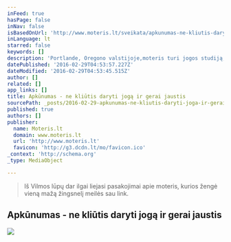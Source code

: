 ```yaml
---
inFeed: true
hasPage: false
inNav: false
isBasedOnUrl: 'http://www.moteris.lt/sveikata/apkunumas-ne-kliutis-daryti-joga-ir-gerai-jaustis.d?id=59911607'
inLanguage: lt
starred: false
keywords: []
description: 'Portlande, Oregono valstijoje,moteris turi jogos studiją, čia apkūnuolėms grąžina pasitikėjimą savimi ir gyvenimo džiaugsmą. Jautrumas sau ir aplinkiniams Vilma yra kilusi iš Šiaulių rajone esančio Gruzdžių miestelio. Baigusi vidurinę mokyklą, studijavo tuometės Lietuvos konservatorijos (dabar - Klaipėdos universitetas) Klaipėdos fakultetuose renginių režisūrą. Kaip nutiko, kad jauna daili lietuvaitė atsidūrė Amerikoje?'
datePublished: '2016-02-29T04:53:57.227Z'
dateModified: '2016-02-29T04:53:45.515Z'
author: []
related: []
app_links: []
title: Apkūnumas - ne kliūtis daryti jogą ir gerai jaustis
sourcePath: _posts/2016-02-29-apkunumas-ne-kliutis-daryti-joga-ir-gerai-jaustis.md
published: true
authors: []
publisher:
  name: Moteris.lt
  domain: www.moteris.lt
  url: 'http://www.moteris.lt'
  favicon: 'http://g3.dcdn.lt/mo/favicon.ico'
_context: 'http://schema.org'
_type: MediaObject

---
```

> Iš Vilmos lūpų dar ilgai liejasi pasakojimai apie moteris, kurios žengė vieną mažą žingsnelį meilės sau link.

<article style=""><h1>Apkūnumas - ne kliūtis daryti jogą ir gerai jaustis</h1><img src="https://s3-us-west-2.amazonaws.com/the-grid-img/p/b09169cc8c1cf7bda6f89ba7d951e33df065ca5d.jpg" /></article>